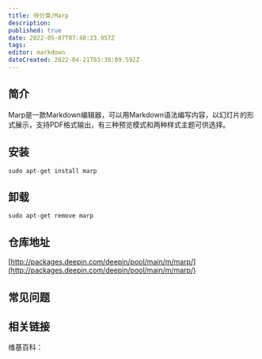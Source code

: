 ```yaml
---
title: 待分类/Marp
description: 
published: true
date: 2022-05-07T07:48:23.957Z
tags: 
editor: markdown
dateCreated: 2022-04-21T03:38:09.592Z
---
```


## 简介

Marp是一款Markdown编辑器，可以用Markdown语法编写内容，以幻灯片的形式展示，支持PDF格式输出，有三种预览模式和两种样式主题可供选择。

## 安装

`sudo apt-get install marp`

## 卸载

`sudo apt-get remove marp`

## 仓库地址

[http://packages.deepin.com/deepin/pool/main/m/marp/](http://packages.deepin.com/deepin/pool/main/m/marp/)


## 常见问题


## 相关链接

维基百科：